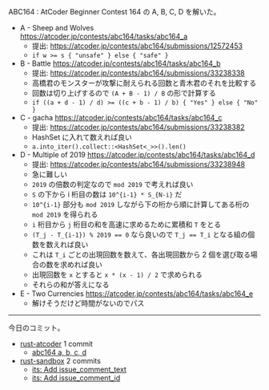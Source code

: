ABC164 : AtCoder Beginner Contest 164 の A, B, C, D を解いた。

- A - Sheep and Wolves
  <https://atcoder.jp/contests/abc164/tasks/abc164_a>
  - 提出: <https://atcoder.jp/contests/abc164/submissions/12572453>
  - `if w >= s { "unsafe" } else { "safe" }`
- B - Battle
  <https://atcoder.jp/contests/abc164/tasks/abc164_b>
  - 提出: <https://atcoder.jp/contests/abc164/submissions/33238338>
  - 高橋君のモンスターが攻撃に耐えられる回数と青木君のそれを比較する
  - 回数は切り上げするので `(A + B - 1) / B` の形で計算する
  - `if ((a + d - 1) / d) >= ((c + b - 1) / b) { "Yes" } else { "No" }`
- C - gacha
  <https://atcoder.jp/contests/abc164/tasks/abc164_c>
  - 提出: <https://atcoder.jp/contests/abc164/submissions/33238382>
  - HashSet に入れて数えれば良い
  - `a.into_iter().collect::<HashSet<_>>().len()`
- D - Multiple of 2019
  <https://atcoder.jp/contests/abc164/tasks/abc164_d>
  - 提出: <https://atcoder.jp/contests/abc164/submissions/33238948>
  - 急に難しい
  - `2019` の倍数の判定なので `mod 2019` で考えれば良い
  - `S` の下から i 桁目の数は `10^{i-1} * S_{N-i}` だ
  - `10^{i-1}` 部分も `mod 2019` しながら下の桁から順に計算してある桁の `mod 2019` を得られる
  - `i` 桁目から `j` 桁目の和を高速に求めるために累積和 `T` をとる
  - `(T_j - T_{i-1}) % 2019 == 0` なら良いので `T_j == T_i` となる組の個数を数えれば良い
  - これは `T_i` ごとの出現回数を数えて、各出現回数から 2 個を選び取る場合の数を求めれば良い
  - 出現回数を `x` とすると `x * (x - 1) / 2` で求められる
  - それらの和が答えになる
- E - Two Currencies
  <https://atcoder.jp/contests/abc164/tasks/abc164_e>
  - 解けそうだけど時間がないのでパス

---

今日のコミット。

- [rust-atcoder](https://github.com/bouzuya/rust-atcoder) 1 commit
  - [abc164 a, b, c, d](https://github.com/bouzuya/rust-atcoder/commit/a0a714ade153c5ef006c77a19d3fb78534f0dbfb)
- [rust-sandbox](https://github.com/bouzuya/rust-sandbox) 2 commits
  - [its: Add issue_comment_text](https://github.com/bouzuya/rust-sandbox/commit/c7511255ce14a8757eafc4c44905f1904ddc5c7a)
  - [its: Add issue_comment_id](https://github.com/bouzuya/rust-sandbox/commit/82c39261976c2d9c08b833307037fb780b2010c0)
